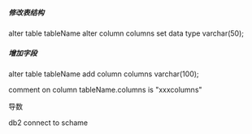 ##### 修改表结构

alter table tableName alter column columns set data type varchar(50);

##### 增加字段

alter table tableName add column columns varchar(100);

comment on column tableName.columns is "xxxcolumns"

导数

db2 connect to schame